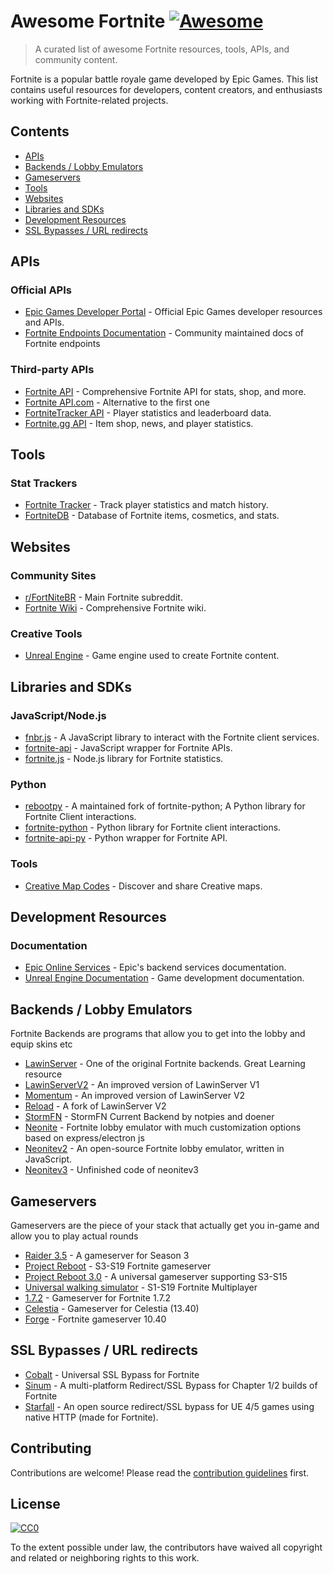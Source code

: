 # Awesome Fortnite [![Awesome](https://awesome.re/badge.svg)](https://awesome.re)

> A curated list of awesome Fortnite resources, tools, APIs, and community content.

Fortnite is a popular battle royale game developed by Epic Games. This list contains useful resources for developers, content creators, and enthusiasts working with Fortnite-related projects.

## Contents

- [APIs](#apis)
- [Backends / Lobby Emulators](#backends--lobby-emulators)
- [Gameservers](#gameservers)
- [Tools](#tools)
- [Websites](#websites)
- [Libraries and SDKs](#libraries-and-sdks)
- [Development Resources](#development-resources)
- [SSL Bypasses / URL redirects](#ssl-bypasses--url-redirects)

## APIs

### Official APIs

- [Epic Games Developer Portal](https://dev.epicgames.com/) - Official Epic Games developer resources and APIs.
- [Fortnite Endpoints Documentation](https://github.com/LeleDerGrasshalmi/FortniteEndpointsDocumentation) - Community maintained docs of Fortnite endpoints

### Third-party APIs

- [Fortnite API](https://fortniteapi.io/) - Comprehensive Fortnite API for stats, shop, and more.
- [Fortnite API.com](https://fortnite-api.com) - Alternative to the first one
- [FortniteTracker API](https://fortnitetracker.com/site-api) - Player statistics and leaderboard data.
- [Fortnite.gg API](https://fortnite.gg/) - Item shop, news, and player statistics.

## Tools

### Stat Trackers

- [Fortnite Tracker](https://fortnitetracker.com/) - Track player statistics and match history.
- [FortniteDB](https://fortnitedb.com/) - Database of Fortnite items, cosmetics, and stats.

## Websites

### Community Sites

- [r/FortNiteBR](https://www.reddit.com/r/FortNiteBR/) - Main Fortnite subreddit.
- [Fortnite Wiki](https://fortnite.fandom.com/) - Comprehensive Fortnite wiki.

### Creative Tools

- [Unreal Engine](https://www.unrealengine.com/) - Game engine used to create Fortnite content.

## Libraries and SDKs

### JavaScript/Node.js

- [fnbr.js](https://github.com/fnbrjs/fnbr.js/) - A JavaScript library to interact with the Fortnite client services.
- [fortnite-api](https://www.npmjs.com/package/fortnite-api) - JavaScript wrapper for Fortnite APIs.
- [fortnite.js](https://www.npmjs.com/package/fortnite.js) - Node.js library for Fortnite statistics.


### Python

- [rebootpy](https://github.com/xMistt/rebootpy) - A maintained fork of fortnite-python; A Python library for Fortnite Client interactions.
- [fortnite-python](https://github.com/Terbau/fortnitepy) - Python library for Fortnite client interactions.
- [fortnite-api-py](https://pypi.org/project/fortnite-api/) - Python wrapper for Fortnite API.

### Tools

- [Creative Map Codes](https://www.epicgames.com/fortnite/creative/discover) - Discover and share Creative maps.

## Development Resources

### Documentation

- [Epic Online Services](https://dev.epicgames.com/docs/services) - Epic's backend services documentation.
- [Unreal Engine Documentation](https://docs.unrealengine.com/) - Game development documentation.

## Backends / Lobby Emulators

Fortnite Backends are programs that allow you to get into the lobby and equip skins etc

- [LawinServer](https://github.com/Lawin0129/LawinServer) - One of the original Fortnite backends. Great Learning resource
- [LawinServerV2](https://github.com/Lawin0129/LawinServer) - An improved version of LawinServer V1
- [Momentum](https://github.com/Nexus-FN/Momentum) - An improved version of LawinServer V2
- [Reload](https://github.com/Project-Reload/Reload-Backend) - A fork of LawinServer V2
- [StormFN](https://github.com/StormFNDev/StormFN-Backend) - StormFN Current Backend by notpies and doener
- [Neonite](https://github.com/NeoniteDev/neonite) - Fortnite lobby emulator with much customization options based on express/electron js
- [Neonitev2](https://github.com/NeoniteDev/NeoniteV2) - An open-source Fortnite lobby emulator, written in JavaScript.
- [Neonitev3](https://github.com/NeoniteDev/NeoniteV3) - Unfinished code of neonitev3

## Gameservers

Gameservers are the piece of your stack that actually get you in-game and allow you to play actual rounds

- [Raider 3.5](https://github.com/kem0x/raider3.5) - A gameserver for Season 3
- [Project Reboot](https://github.com/Milxnor/Project-Reboot) - S3-S19 Fortnite gameserver
- [Project Reboot 3.0](https://github.com/Milxnor/Project-Reboot-3.0) - A universal gameserver supporting S3-S15
- [Universal walking simulator](https://github.com/Milxnor/Universal-Walking-Simulator) - S1-S19 Fortnite Multiplayer
- [1.7.2](https://github.com/plooshi/1.7.2) - Gameserver for Fortnite 1.7.2
- [Celestia](https://github.com/plooshi/CelestiaGS) - Gameserver for Celestia (13.40)
- [Forge](https://github.com/ForgeFN/Forge) - Fortnite gameserver 10.40

## SSL Bypasses / URL redirects

- [Cobalt](https://github.com/Milxnor/Cobalt) - Universal SSL Bypass for Fortnite
- [Sinum](https://github.com/projectnovafn/Sinum/) - A multi-platform Redirect/SSL Bypass for Chapter 1/2 builds of Fortnite 
- [Starfall](https://github.com/plooshi/Starfall) - An open source redirect/SSL bypass for UE 4/5 games using native HTTP (made for Fortnite).

## Contributing

Contributions are welcome! Please read the [contribution guidelines](CONTRIBUTING.md) first.

## License

[![CC0](https://mirrors.creativecommons.org/presskit/buttons/88x31/svg/cc-zero.svg)](https://creativecommons.org/publicdomain/zero/1.0/)

To the extent possible under law, the contributors have waived all copyright and related or neighboring rights to this work.

